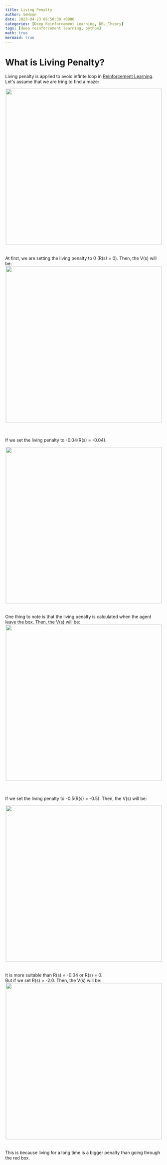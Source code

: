 ```yaml
---
title: Living Penalty
author: SeHoon
date: 2023-04-23 08:50:30 +0900
categories: [Deep Reinforcement Learning, DRL_Theory]
tags: [deep reinforcement learning, python]
math: true
mermaid: true
---
```


# What is Living Penalty?
Living penalty is applied to avoid infinte loop in [Reinforcement Learning](https://csh970605.github.io/posts/Reinforcement_Learning/).<br>
Let's assume that we are tring to find a maze:
<center>
<img src="https://user-images.githubusercontent.com/28240052/234143616-0e6fbcab-0d0b-4b5d-a403-797cb84efbeb.png" width=500>
</center>
<br><br>
At first, we are setting the living penalty to 0 (R(s) = 0).
Then, the V(s) will be:
<center>
<img src="https://user-images.githubusercontent.com/28240052/234143918-70dd7260-68aa-4f5a-9d83-9c199f83f85a.png" width=500>
</center>
<br><br>

If we set the living penalty to -0.04(R(s) = -0.04).
<center>
<img src="https://user-images.githubusercontent.com/28240052/234144252-0d234d31-03ba-4d4b-af55-f343018f762e.png" width=500>
</center>
<br><br>
One thing to note is that the living penalty is calculated when the agent leave the box.
Then, the V(s) will be:
<center>
<img src="https://user-images.githubusercontent.com/28240052/234145023-8fd9c988-46dd-4b66-90c2-c31b85256ff2.png" width=500>
</center>
<br><br>

If we set the living penalty to -0.5(R(s) = -0.5).
Then, the V(s) will be:
<center>
<img src="https://user-images.githubusercontent.com/28240052/234145320-0b2ade42-da29-4f55-880a-aedffc0340a3.png" width=500>
</center>
<br><br>
It is more suitable than R(s) = -0.04 or R(s) = 0.<br>
But if we set R(s) = -2.0. Then, the V(s) will be:
<center>
<img src="https://user-images.githubusercontent.com/28240052/234145791-1a821fc2-1419-4664-a27a-9c441826a536.png" width=500>
</center>
<br><br>
This is because living for a long time is a bigger penalty than going through the red box.


